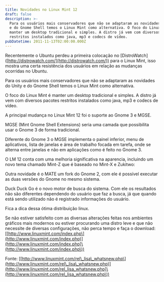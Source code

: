 ```yaml
---
title: Novidades no Linux Mint 12
draft: false
description: >-
  Para os usuários mais conservadores que não se adaptaram as novidades do Unity
  e do Gnome Shell temos o Linux Mint como alternativa. O foco do Linux Mint é
  manter um desktop tradicional e simples. A distro já vem com diversos pacotes
  restritos instalados como java, mp3 e codecs de vídeo.
pubDatetime: 2011-11-13T02:00:00.000Z
---
```


Recentemente o Ubuntu perdeu a primeira colocação no \[DistroWatch]\([http://distrowatch.com/](http://distrowatch.com/)) para o Linux Mint, isso mostra uma certa resistência dos usuários em relação as mudanças ocorridas no Ubuntu.

Para os usuários mais conservadores que não se adaptaram as novidades do Unity e do Gnome Shell temos o Linux Mint como alternativa.

O foco do Linux Mint é manter um desktop tradicional e simples. A distro já vem com diversos pacotes restritos instalados como java, mp3 e codecs de vídeo.

A principal mudança no Linux Mint 12 foi o suporte ao Gnome 3 e MGSE.

MGSE (Mint Gnome Shell Extensions) seria uma camada que possibilita usar o Gnome 3 de forma tradicional.

Diferente do Gnome 3 o MGSE implementa o painel inferior, menu de aplicativos, lista de janelas e área de trabalho focada em tarefa, onde se alterna entre janelas e não em aplicações como é feito no Gnome 3.

O LM 12 conta com uma melhoria significativa na aparencia, incluindo um novo tema chamado Mint-Z que é baseado no Mint-X e Zukitwo:

Outra novidade é o MATE um fork do Gnome 2, com ele é possível executar as duas versões do Gnome no mesmo sistema.

Duck Duck Go é o novo motor de busca do sistema. Com ele os resultados não são diferentes dependendo do usuário que faz a busca, já que quando está sendo utilizado não é registrado informações do usuário.

Fica a dica dessa ótima distribuição linux.

Se não estiver satisfeito com as diversas alterações feitas nos ambientes gráficos mais modernos ou estiver procurando uma distro leve e que não necessite de diversas configurações, não perca tempo e faça o download: \[[http://www.linuxmint.com/index.php\](http://www.linuxmint.com/index.php)](http://www.linuxmint.com/index.php]\(http://www.linuxmint.com/index.php\))

Fonte: \[[http://www.linuxmint.com/rel\_lisa\_whatsnew.php\](http://www.linuxmint.com/rel\_lisa\_whatsnew.php)](http://www.linuxmint.com/rel_lisa_whatsnew.php]\(http://www.linuxmint.com/rel_lisa_whatsnew.php\))
